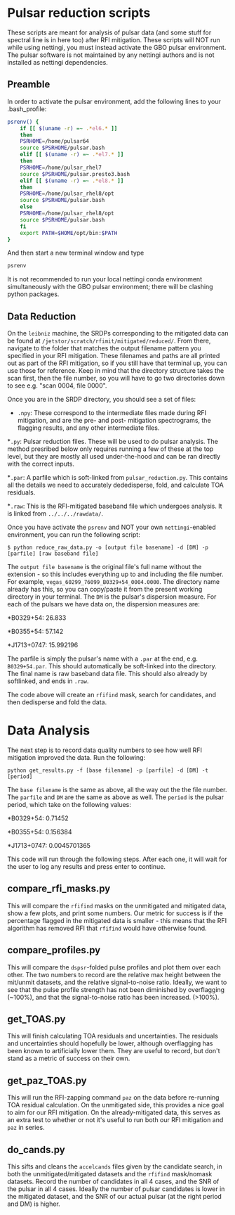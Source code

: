 # Pulsar reduction scripts


These scripts are meant for analysis of pulsar data (and some stuff for spectral line is in here too) after RFI mitigation. These scripts will NOT run while using nettingi, you must instead activate the GBO pulsar environment. The pulsar software is not maintained by any nettingi authors and is not installed as nettingi dependencies.


## Preamble

In order to activate the pulsar environment, add the following lines to your .bash_profile:

```bash
psrenv() {
    if [[ $(uname -r) =~ .*el6.* ]]
    then
	PSRHOME=/home/pulsar64
	source $PSRHOME/pulsar.bash
    elif [[ $(uname -r) =~ .*el7.* ]]
    then
	PSRHOME=/home/pulsar_rhel7
	source $PSRHOME/pulsar.presto3.bash
    elif [[ $(uname -r) =~ .*el8.* ]]
    then
	PSRHOME=/home/pulsar_rhel8/opt
	source $PSRHOME/pulsar.bash
    else
	PSRHOME=/home/pulsar_rhel8/opt
	source $PSRHOME/pulsar.bash
    fi
    export PATH=$HOME/opt/bin:$PATH
}
```
And then start a new terminal window and type

```bash
psrenv
```

It is not recommended to run your local nettingi conda environment simultaneously with the GBO pulsar environment; there will be clashing python packages.

## Data Reduction

On the `leibniz` machine, the SRDPs corresponding to the mitigated data can be found at `/jetstor/scratch/rfimit/mitigated/reduced/`. From there, navigate to the folder that matches the output filename pattern you specified in your RFI mitigation. These filenames and paths are all printed out as part of the RFI mitigation, so if you still have that terminal up, you can use those for reference. Keep in mind that the directory structure takes the scan first, then the file number, so you will have to go two directories down to see e.g. "scan 0004, file 0000". 

Once you are in the SRDP directory, you should see a set of files:

 * `.npy`: These correspond to the intermediate files made during RFI mitigation, and are the pre- and post- mitigation spectrograms, the flagging results, and any other intermediate files.
 
 *`.py`: Pulsar reduction files. These will be used to do pulsar analysis. The method presribed below only requires running a few of these at the top level, but they are mostly all used under-the-hood and can be ran directly with the correct inputs.

 *`.par`: A parfile which is soft-linked from `pulsar_reduction.py`. This contains all the details we need to accurately dededisperse, fold, and calculate TOA residuals.

 *`.raw`: This is the RFI-mitigated baseband file which undergoes analysis. It is linked from `../../../rawdata/`.

 Once you have activate the `psrenv` and NOT your own `nettingi`-enabled environment, you can run the following script:

 `$ python reduce_raw_data.py -o [output file basename] -d [DM] -p [parfile] [raw baseband file]`

The `output file basename` is the original file's full name without the extension - so this includes everything up to and including the file number. For example, `vegas_60299_76099_B0329+54_0004.0000`. The directory name already has this, so you can copy/paste it from the present working directory in your terminal. The `DM` is the pulsar's dispersion measure. For each of the pulsars we have data on, the dispersion measures are:

*B0329+54: 26.833

*B0355+54: 57.142

*J1713+0747: 15.992196

The parfile is simply the pulsar's name with a `.par` at the end, e.g. `B0329+54.par`. This should automatically be soft-linked into the directory. The final name is raw baseband data file. This should also already by softlinked, and ends in `.raw`.


The code above will create an `rfifind` mask, search for candidates, and then dedisperse and fold the data.

# Data Analysis

The next step is to record data quality numbers to see how well RFI mitigation improved the data. Run the following:

`python get_results.py -f [base filename] -p [parfile] -d [DM] -t [period]`

The `base filename` is the same as above, all the way out the the file number. The `parfile` and `DM` are the same as above as well. The `period` is the pulsar period, which take on the following values:

*B0329+54: 0.71452

*B0355+54: 0.156384

*J1713+0747: 0.0045701365

This code will run through the following steps. After each one, it will wait for the user to log any results and press enter to continue.

## compare_rfi_masks.py

This will compare the `rfifind` masks on the unmitigated and mitigated data, show a few plots, and print some numbers. Our metric for success is if the percentage flagged in the mitigated data is smaller - this means that the RFI algorithm has removed RFI that `rfifind` would have otherwise found. 

## compare_profiles.py

This will compare the `dspsr`-folded pulse profiles and plot them over each other. The two numbers to record are the relative max height between the mit/unmit datasets, and the relative signal-to-noise ratio. Ideally, we want to see that the pulse profile strength has not been diminished by overflagging (~100%), and that the signal-to-noise ratio has been increased. (>100%).

## get_TOAS.py

This will finish calculating TOA residuals and uncertainties. The residuals and uncertainties should hopefully be lower, although overflagging has been known to artificially lower them. They are useful to record, but don't stand as a metric of success on their own.

## get_paz_TOAS.py

This will run the RFI-zapping command `paz` on the data before re-running TOA residual calculation. On the unmitigated side, this provides a nice goal to aim for our RFI mitigation. On the already-mitigated data, this serves as an extra test to whether or not it's useful to run both our RFI mitigation and `paz` in series.

## do_cands.py

This sifts and cleans the `accelcands` files given by the candidate search, in both the unmitigated/mitigated datasets and the `rfifind` mask/nomask datasets. Record the number of candidates in all 4 cases, and the SNR of the pulsar in all 4 cases. Ideally the number of pulsar candidates is lower in the mitigated dataset, and the SNR of our actual pulsar (at the right period and DM) is higher.













